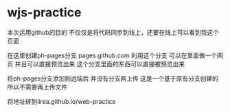 # wjs-practice
本次运用github的目的 不仅仅是将代码同步到线上，还要在线上可以看到我这个页面

在这里创建ph-pages分支 pages.github.com   利用这个分支 可以在里面做一个网页 并且可以直接预览出来  这个分支里面的东西可以直接被预览出来

将ph-pages分支添加到远端后 并没有分支网上传 这是一个基于原有分支创建的 所以不需要再上传文件

将地址转到lirea.github.io/web-practice
